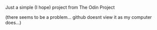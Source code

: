 Just a simple (I hope) project from The Odin Project


(there seems to be a problem... github doesnt view it as my computer does...)